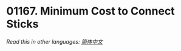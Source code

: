 # 01167. Minimum Cost to Connect Sticks

  _Read this in other languages:_
    [_简体中文_](README.zh-CN.md)

